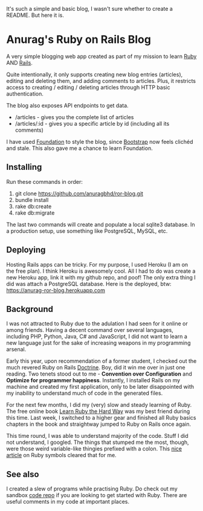It's such a simple and basic blog, I wasn't sure whether to create a README. But here it is.

# Anurag's Ruby on Rails Blog

A very simple blogging web app created as part of my mission to learn [Ruby](https://www.ruby-lang.org/en/) AND [Rails](http://rubyonrails.org).

Quite intentionally, it only supports creating new blog entries (articles), editing and deleting them, and adding comments to articles. Plus, it restricts access to creating / editing / deleting articles through HTTP basic authentication.

The blog also exposes API endpoints to get data.
* /articles - gives you the complete list of articles
* /articles/:id - gives you a specific article by id (including all its comments)

I have used [Foundation](http://foundation.zurb.com) to style the blog, since [Bootstrap](http://getbootstrap.com/) now feels clichéd and stale. This also gave me a chance to learn Foundation.

## Installing
Run these commands in order:
1. git clone https://github.com/anuragbhd/ror-blog.git
2. bundle install
3. rake db:create
4. rake db:migrate

The last two commands will create and populate a local sqlite3 database. In a production setup, use something like PostgreSQL, MySQL, etc.

## Deploying
Hosting Rails apps can be tricky. For my purpose, I used Heroku (I am on the free plan). I think Heroku is awesomely cool. All I had to do was create a new Heroku app, link it with my github repo, and poof! The only extra thing I did was attach a PostgreSQL database. Here is the deployed, btw:
https://anurag-ror-blog.herokuapp.com

## Background
I was not attracted to Ruby due to the adulation I had seen for it online or among friends. Having a decent command over several languages, including PHP, Python, Java, C# and JavaScript, I did not want to learn a new language just for the sake of increasing weapons in my programming arsenal.

Early this year, upon recommendation of a former student, I checked out the much revered Ruby on Rails [Doctrine](http://rubyonrails.org/doctrine/). Boy, did it win me over in just one reading. Two tenets stood out to me - **Convention over Configuration** and **Optimize for programmer happiness**. Instantly, I installed Rails on my machine and created my first application, only to be later disappointed with my inability to understand much of code in the generated files.

For the next few months, I did my (very) slow and steady learning of Ruby. The free online book [Learn Ruby the Hard Way](https://learnrubythehardway.org) was my best friend during this time. Last week, I switched to a higher gear and finished all Ruby basics chapters in the book and straightway jumped to Ruby on Rails once again.

This time round, I was able to understand majority of the code. Stuff I did not understand, I googled. The things that stumped me the most, though, were those weird variable-like thingies prefixed with a colon. This [nice article](http://rubylearning.com/satishtalim/ruby_symbols.html) on Ruby symbols cleared that for me.

## See also
I created a slew of programs while practising Ruby. Do check out my sandbox [code repo](https://github.com/anuragbhd/code/tree/master/Ruby) if you are looking to get started with Ruby. There are useful comments in my code at important places.

